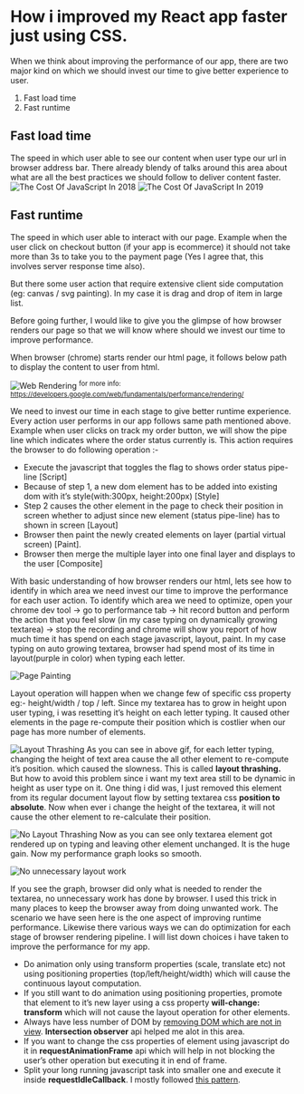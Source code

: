 <h1>How i improved my React app faster just using CSS.</h1>

When we think about improving the performance of our app, there are two major kind on which we should invest our time to give better experience to user.
1. Fast load time
2. Fast runtime

## Fast load time
The speed in which user able to see our content when user type our url in browser address bar. There already blendy of talks around this area about what are all the best practices we should follow to deliver content faster.
![The Cost Of JavaScript In 2018](https://medium.com/@addyosmani/the-cost-of-javascript-in-2018-7d8950fbb5d4)
![The Cost Of JavaScript In 2019](https://v8.dev/blog/cost-of-javascript-2019)

## Fast runtime
The speed in which user able to interact with our page. Example when the user click on checkout button (if your app is ecommerce) it should not take more than 3s to take you to the payment page (Yes I agree that, this involves server response time also).

But there some user action that require extensive client side computation (eg: canvas / svg painting). In my case it is drag and drop of item in large list.

Before going further, I would like to give you the glimpse of how browser renders our page so that we will know where should we invest our time to improve performance.

When browser (chrome) starts render our html page, it follows below path to display the content to user from html.

![Web Rendering](https://miro.medium.com/max/700/0*hesXIReJc68LAcof.jpg)
<sup>for more info: https://developers.google.com/web/fundamentals/performance/rendering/</sup>

We need to invest our time in each stage to give better runtime experience. Every action user performs in our app follows same path mentioned above. Example when user clicks on track my order button, we will show the pipe line which indicates where the order status currently is. This action requires the browser to do following operation :-
* Execute the javascript that toggles the flag to shows order status pipe-line [Script]
* Because of step 1, a new dom element has to be added into existing dom with it’s style(with:300px, height:200px) [Style]
* Step 2 causes the other element in the page to check their position in screen whether to adjust since new element (status pipe-line) has to shown in screen [Layout]
* Browser then paint the newly created elements on layer (partial virtual screen) [Paint].
* Browser then merge the multiple layer into one final layer and displays to the user [Composite]

With basic understanding of how browser renders our html, lets see how to identify in which area we need invest our time to improve the performance for each user action.
To identify which area we need to optimize, open your chrome dev tool → go to performance tab → hit record button and perform the action that you feel slow (in my case typing on dynamically growing textarea) → stop the recording and chrome will show you report of how much time it has spend on each stage javascript, layout, paint. In my case typing on auto growing textarea, browser had spend most of its time in layout(purple in color) when typing each letter.

![Page Painting](https://miro.medium.com/max/700/1*yzMKS-HIZtvA_19XYEYP3g.png)

Layout operation will happen when we change few of specific css property eg:- height/width / top / left. Since my textarea has to grow in height upon user typing, i was resetting it’s height on each letter typing. It caused other elements in the page re-compute their position which is costlier when our page has more number of elements.

![Layout Thrashing](https://miro.medium.com/max/600/1*uhCUOZBnSRonn-xzOhgyeQ.gif)
As you can see in above gif, for each letter typing, changing the height of text area cause the all other element to re-compute it’s position. which caused the slowness. This is called <strong>layout thrashing.</strong>
But how to avoid this problem since i want my text area still to be dynamic in height as user type on it. One thing i did was, I just removed this element from its regular document layout flow by setting textarea css <strong>position to absolute</strong>. Now when ever i change the height of the textarea, it will not cause the other element to re-calculate their position.

![No Layout Thrashing](https://miro.medium.com/max/700/1*7AZBy0AkbANffrIBJv4fMQ.gif)
Now as you can see only textarea element got rendered up on typing and leaving other element unchanged. It is the huge gain. Now my performance graph looks so smooth.

![No unnecessary layout work](https://miro.medium.com/max/700/1*yNsakIoF52YTifMyl66N5w.png)

If you see the graph, browser did only what is needed to render the textarea, no unnecessary work has done by browser. I used this trick in many places to keep the browser away from doing unwanted work.
The scenario we have seen here is the one aspect of improving runtime performance. Likewise there various ways we can do optimization for each stage of browser rendering pipeline.
I will list down choices i have taken to improve the performance for my app.

* Do animation only using transform properties (scale, translate etc) not using positioning properties (top/left/height/width) which will cause the continuous layout computation.
* If you still want to do animation using positioning properties, promote that element to it’s new layer using a css property <strong>will-change: transform</strong> which will not cause the layout operation for other elements.
* Always have less number of DOM by [removing DOM which are not in view](https://developer.mozilla.org/en-US/docs/Web/API/Intersection_Observer_API). <strong>Intersection observer</strong> api helped me alot in this area.
* If you want to change the css properties of element using javascript do it in <strong>requestAnimationFrame</strong> api which will help in not blocking the user’s other operation but executing it in end of frame.
* Split your long running javascript task into smaller one and execute it inside <strong>requestIdleCallback</strong>. I mostly followed [this pattern](https://philipwalton.com/articles/idle-until-urgent/).